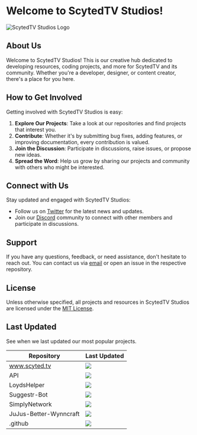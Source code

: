 # Welcome to ScytedTV Studios!

![ScytedTV Studios Logo](https://www.scyted.tv/assets/images/meta.jpg)

## About Us

Welcome to ScytedTV Studios! This is our creative hub dedicated to developing resources, coding projects, and more for ScytedTV and its community. Whether you're a developer, designer, or content creator, there's a place for you here.

## How to Get Involved

Getting involved with ScytedTV Studios is easy:

1. **Explore Our Projects**: Take a look at our repositories and find projects that interest you.
2. **Contribute**: Whether it's by submitting bug fixes, adding features, or improving documentation, every contribution is valued.
3. **Join the Discussion**: Participate in discussions, raise issues, or propose new ideas.
4. **Spread the Word**: Help us grow by sharing our projects and community with others who might be interested.

## Connect with Us

Stay updated and engaged with ScytedTV Studios:

- Follow us on [Twitter](https://twitter.com/ScytedTV) for the latest news and updates.
- Join our [Discord](http://discord.scyted.tv/) community to connect with other members and participate in discussions.

## Support

If you have any questions, feedback, or need assistance, don't hesitate to reach out. You can contact us via [email](mailto:support@scyted.tv) or open an issue in the respective repository.

## License

Unless otherwise specified, all projects and resources in ScytedTV Studios are licensed under the [MIT License](LICENSE).

## Last Updated
See when we last updated our most popular projects.

| Repository             | Last Updated      |
| ---------------------- | ----------------- |
| www.scyted.tv          | [![][wwwi]][wwwl] |
| API                    | [![][apii]][apil] |
| LoydsHelper            | [![][lhi]][lhl]   |
| Suggestr-Bot           | [![][sbi]][sbl]   |
| SimplyNetwork          | [![][sni]][snl]   |
| JuJus-Better-Wynncraft | [![][jbwi]][jbwl] |
| .github                | [![][ghi]][ghl]   |

[wwwi]: https://img.shields.io/github/last-commit/ScytedTV-Studios/www.scyted.tv?label
[wwwl]: https://github.com/ScytedTV-Studios/www.scyted.tv
[apii]: https://img.shields.io/github/last-commit/ScytedTV-Studios/API?label
[apil]: https://github.com/ScytedTV-Studios/API
[lhi]: https://img.shields.io/github/last-commit/ScytedTV-Studios/LoydsHelper?label
[lhl]: https://github.com/ScytedTV-Studios/LoydsHelper
[sbi]: https://img.shields.io/github/last-commit/ScytedTV-Studios/Suggestr-Bot?label
[sbl]: https://github.com/ScytedTV-Studios/Suggestr-Bot
[sni]: https://img.shields.io/github/last-commit/ScytedTV-Studios/SimplyNetwork?label
[snl]: https://github.com/ScytedTV-Studios/SimplyNetwork
[jbwi]: https://img.shields.io/github/last-commit/ScytedTV-Studios/JuJus-Better-Wynncraft?label
[jbwl]: https://github.com/ScytedTV-Studios/JuJus-Better-Wynncraft
[ghi]: https://img.shields.io/github/last-commit/ScytedTV-Studios/.github?label
[ghl]: https://github.com/ScytedTV-Studios/.github
